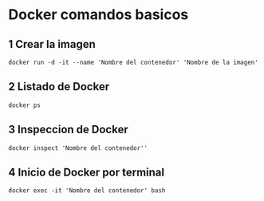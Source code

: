 # Docker comandos basicos
## 1 Crear la imagen

    docker run -d -it --name 'Nombre del contenedor' 'Nombre de la imagen'

## 2 Listado de Docker

    docker ps

## 3 Inspeccion de Docker

    docker inspect 'Nombre del contenedor'' 

## 4 Inicio de Docker por terminal

    docker exec -it 'Nombre del contenedor' bash
